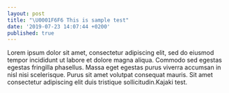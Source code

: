 ```yaml
---
layout: post
title: "\U0001F6F6 This is sample test"
date: '2019-07-23 14:07:44 +0200'
published: true
---
```

Lorem ipsum dolor sit amet, consectetur adipiscing elit, sed do eiusmod tempor incididunt ut labore et dolore magna aliqua. Commodo sed egestas egestas fringilla phasellus. Massa eget egestas purus viverra accumsan in nisl nisi scelerisque. Purus sit amet volutpat consequat mauris. Sit amet consectetur adipiscing elit duis tristique sollicitudin.Kajaki test.
